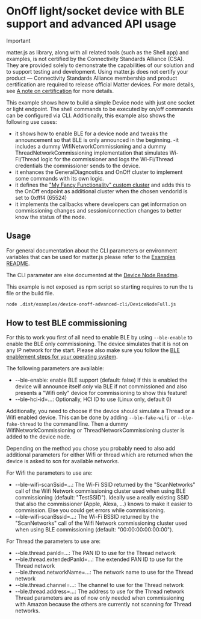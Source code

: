 # OnOff light/socket device with BLE support and advanced API usage

> [!IMPORTANT]
> matter.js as library, along with all related tools (such as the Shell app) and examples, is not certified by the Connectivity Standards Alliance (CSA). They are provided solely to demonstrate the capabilities of our solution and to support testing and development.  Using matter.js does not certify your product — Connectivity Standards Alliance membership and product certification are required to release official Matter devices. For more details, see [A note on certification](https://github.com/matter-js/matter.js/blob/main/README.md#a-note-on-certification) for more details.

This example shows how to build a simple Device node with just one socket or light endpoint. The shell commands to be executed by on/off commands can be configured via CLI. Additionally, this example also shows the following use cases:
- it shows how to enable BLE for a device node and tweaks the announcement so that BLE is only announced in the beginning.
-it includes a dummy WifiNetworkCommissioning and a dummy ThreadNetworkCommissioning implementation that simulates Wi-Fi/Thread logic for the commissioner and logs the Wi-Fi/Thread credentials the commissioner sends to the device.
- it enhances the GeneralDiagnostics and OnOff cluster to implement some commands with its own logic.
- it defines the ["My Fancy Functionality" custom cluster](./cluster/MyFancyOwnFunctionality.ts) and adds this to the OnOff endpoint as additional cluster when the chosen vendorId is set to 0xfff4 (65524)
- it implements the callbacks where developers can get information on commissioning changes and session/connection changes to better know the status of the node.

## Usage

For general documentation about the CLI parameters or environment variables that can be used for matter.js please refer to the [Examples README](../../../examples/README.md#cli-usage).

The CLI parameter are else documented at the [Device Node Readme](../device-onoff/README.md).

This example is not exposed as npm script so starting requires to run the ts file or the build file.

```bash
node .dist/examples/device-onoff-advanced-cli/DeviceNodeFull.js
```

## How to test BLE commissioning
For this to work you first of all need to enable BLE by using `--ble-enable` to enable the BLE only commissioning. The device simulates that it is not on any IP network for the start.
Please also make sure you follow the [BLE enablement steps for your operating system](../../../nodejs-ble/README.md#prerequisites-and-limitations).

The following parameters are available:
* --ble-enable: enable BLE support (default: false) If this is enabled the device will announce itself _only_ via BLE if not commissioned and also presents a "Wifi only" device for commissioning to show this feature!
* --ble-hci-id=...: Optionally, HCI ID to use (Linux only, default 0)

Additionally, you need to choose if the device should simulate a Thread or a Wifi enabled device. This can be done by adding `--ble-fake-wifi` or `--ble-fake-thread` to the command line. Then a dummy WifiNetworkCommissioning or ThreadNetworkCommissioning cluster is added to the device node.

Depending on the method you chose you probably need to also add additional parameters for either Wifi or thread which are returned when the device is asked to scn for available networks.

For Wifi the parameters to use are:
* --ble-wifi-scanSsid=...: The Wi-Fi SSID returned by the "ScanNetworks" call of the Wifi Network commissioning cluster used when using BLE commissioning (default: "TestSSID"). Ideally use a really existing SSID that also the commissioner (Apple, Alexa, ...) knows to make it easier to commission. Else you could get errors while commissioning.
* --ble-wifi-scanBssid=...: The Wi-Fi BSSID returned by the "ScanNetworks" call of the Wifi Network commissioning cluster used when using BLE commissioning (default: "00:00:00:00:00:00").

For Thread the parameters to use are:
* --ble.thread.panId=...: The PAN ID to use for the Thread network
* --ble.thread.extendedPanId=...: The extended PAN ID to use for the Thread network
* --ble.thread.networkName=...: The network name to use for the Thread network
* --ble.thread.channel=...: The channel to use for the Thread network
* --ble.thread.address=...: The address to use for the Thread network
Thread parameters are as of now only needed when commissioning with Amazon because the others are currently not scanning for Thread networks.
